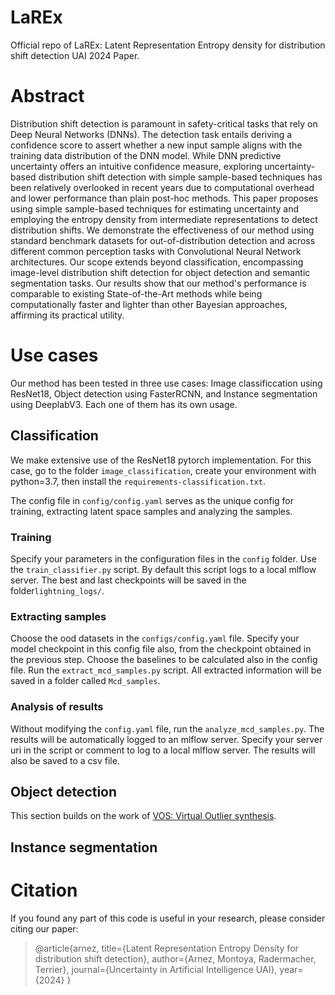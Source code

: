 # LaREx
Official repo of LaREx: Latent Representation Entropy density for distribution shift detection UAI 2024 Paper.

# Abstract

Distribution shift detection is paramount in safety-critical tasks that rely on Deep Neural Networks (DNNs). The detection task entails deriving a confidence score to assert whether a new input sample aligns with the training data distribution of the DNN model. While DNN predictive uncertainty offers an intuitive confidence measure, exploring uncertainty-based distribution shift detection with simple sample-based techniques has been relatively overlooked in recent years due to computational overhead and lower performance than plain post-hoc methods. This paper proposes using simple sample-based techniques for estimating uncertainty and employing the entropy density from intermediate representations to detect distribution shifts. We demonstrate the effectiveness of our method using standard benchmark datasets for out-of-distribution detection and across different common perception tasks with Convolutional Neural Network architectures. Our scope extends beyond classification, encompassing image-level distribution shift detection for object detection and semantic segmentation tasks. Our results show that our method's performance is comparable to existing State-of-the-Art methods while being computationally faster and lighter than other Bayesian approaches, affirming its practical utility.

# Use cases
Our method has been tested in three use cases: Image classificcation using ResNet18, Object detection using FasterRCNN, and Instance segmentation using DeeplabV3. Each one of them has its own usage.

## Classification
We make extensive use of the ResNet18 pytorch implementation. For this case, go to the folder `image_classification`, create your environment with python=3.7, then install the `requirements-classification.txt`.

The config file in `config/config.yaml` serves as the unique config for training, extracting latent space samples and analyzing the samples.

### Training
Specify your parameters in the configuration files in the `config` folder. Use the `train_classifier.py` script. By default this script logs to a local mlflow server. The best and last checkpoints will be saved in the folder`lightning_logs/`. 

### Extracting samples
Choose the ood datasets in the `configs/config.yaml` file. Specify your model checkpoint in this config file also, from the checkpoint obtained in the previous step. Choose the baselines to be calculated also in the config file. Run the `extract_mcd_samples.py` script. All extracted information will be saved in a folder called `Mcd_samples`.

### Analysis of results
Without modifying the `config.yaml` file, run the `analyze_mcd_samples.py`. The results will be automatically logged to an mlflow server. Specify your server uri in the script or comment to log to a local mlflow server. The results will also be saved to a csv file. 

## Object detection
This section builds on the work of [VOS: Virtual Outlier synthesis](https://github.com/deeplearning-wisc/vos). 

## Instance segmentation

# Citation

If you found any part of this code is useful in your research, please consider citing our paper:
> @article{arnez,
      title={Latent Representation Entropy Density for distribution shift detection}, 
      author={Arnez, Montoya, Radermacher, Terrier},
      journal={Uncertainty in Artificial Intelligence UAI},
      year={2024}
> }